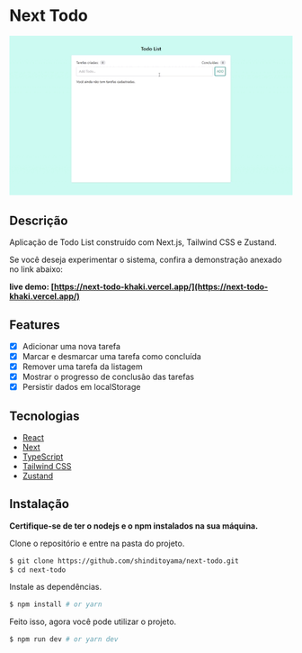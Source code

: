 # Next Todo

![screenshot](https://raw.githubusercontent.com/shinditoyama/next-todo/main/public/assets/todo.gif)

## Descrição

Aplicação de Todo List construído com Next.js, Tailwind CSS e Zustand.

Se você deseja experimentar o sistema, confira a demonstração anexado no link abaixo:

**live demo: [https://next-todo-khaki.vercel.app/](https://next-todo-khaki.vercel.app/)**

## Features

- [x] Adicionar uma nova tarefa
- [x] Marcar e desmarcar uma tarefa como concluída
- [x] Remover uma tarefa da listagem
- [x] Mostrar o progresso de conclusão das tarefas
- [x] Persistir dados em localStorage

## Tecnologias

- [React](https://react.dev/)
- [Next](https://nextjs.org/)
- [TypeScript](https://www.typescriptlang.org/)
- [Tailwind CSS](https://tailwindcss.com/)
- [Zustand](https://zustand-demo.pmnd.rs/)

## Instalação

**Certifique-se de ter o nodejs e o npm instalados na sua máquina.**

Clone o repositório e entre na pasta do projeto.

```
$ git clone https://github.com/shinditoyama/next-todo.git
$ cd next-todo
```

Instale as dependências.

```bash
$ npm install # or yarn
```

Feito isso, agora você pode utilizar o projeto.

```bash
$ npm run dev # or yarn dev
```
